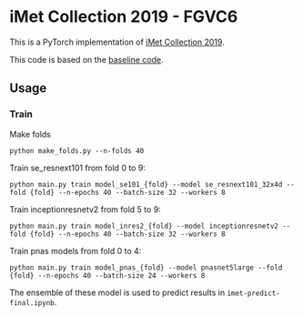 # iMet Collection 2019 - FGVC6
This is a PyTorch implementation of [iMet Collection 2019](https://www.kaggle.com/c/imet-2019-fgvc6/overview).

This code is based on the [baseline code](https://github.com/lopuhin/kaggle-imet-2019).

## Usage

### Train
Make folds
```
python make_folds.py --n-folds 40
```

Train se_resnext101 from fold 0 to 9:
```
python main.py train model_se101_{fold} --model se_resnext101_32x4d --fold {fold} --n-epochs 40 --batch-size 32 --workers 8
```
Train inceptionresnetv2 from fold 5 to 9:
```
python main.py train model_inres2_{fold} --model inceptionresnetv2 --fold {fold} --n-epochs 40 --batch-size 32 --workers 8
```
Train pnas models from fold 0 to 4:
```
python main.py train model_pnas_{fold} --model pnasnet5large --fold {fold} --n-epochs 40 --batch-size 24 --workers 8
```
The ensemble of these model is used to predict results in `imet-predict-final.ipynb`.
